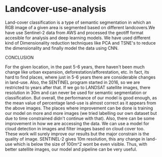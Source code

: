 # Landcover-use-analysis
Land-cover classification is a type of semantic
segmentation in which an RGB image of a given
area is segmented based on different
landcovers.We have use Sentinel-2 data from AWS and processed the geotiff 
format accesible for analysis and deep learning models.
We have used different kind of Dimensionality reduction techniques like PCA and TSNE's to 
reduce the dimensionality and finally model the data using CNN.


CONCLUSION

For the given location, in the past 5-6 years, there haven't been much change like urban expansion, deforestation/afforestation, etc. In fact,
its hard to find places, where just in 5-6 years there are considerable changes in land-use. Also, the SENTINEL program started in 2016, so
we are restricted to years after that. If we go to LANDSAT satellite images, there resolution in 30m and can never be used for semantic
segmentation or classification.
But overall, the performance of our model is good enough, as the mean value of percentage land-use is almost correct as it appears from
the above images.
The places where improvement can be done is training our model on more and more images (we tried labelling our own dataset but due to
time constrained didn't continue with that). Also, there can be some improvement in how we are accessing the data. We can use a model for
cloud detection in images and filter images based on cloud cover too. These work will surely improve our results but the major constrain is
the quality of image. SENTINEL-2 gives 10m resolution, this any change in land-use which is below the size of 100m^2 wont be even visible.
Thus, with better satellite images, our model and pipeline can be very useful.
